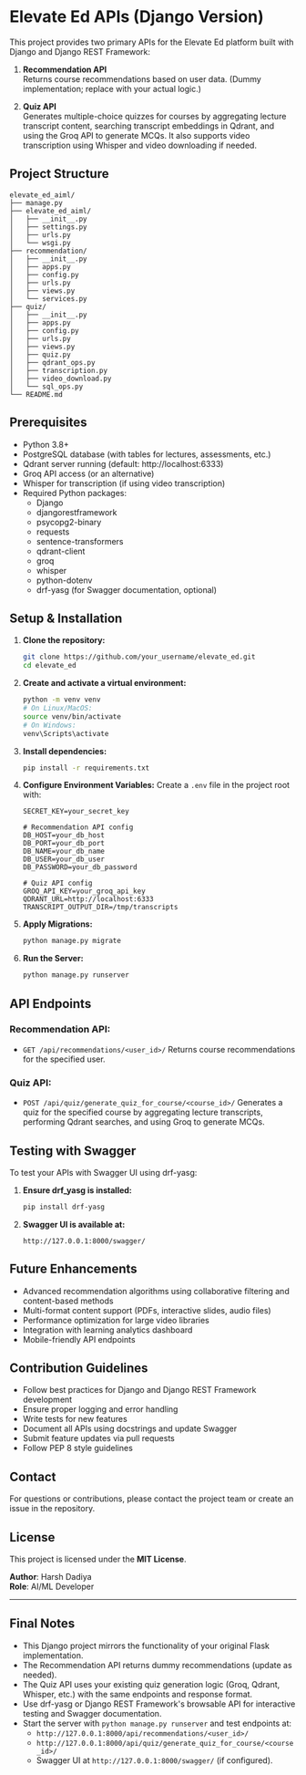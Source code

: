 # Elevate Ed APIs (Django Version)

This project provides two primary APIs for the Elevate Ed platform built with Django and Django REST Framework:

1. **Recommendation API**  
   Returns course recommendations based on user data. (Dummy implementation; replace with your actual logic.)

2. **Quiz API**  
   Generates multiple-choice quizzes for courses by aggregating lecture transcript content, searching transcript embeddings in Qdrant, and using the Groq API to generate MCQs. It also supports video transcription using Whisper and video downloading if needed.

## Project Structure

```
elevate_ed_aiml/
├── manage.py
├── elevate_ed_aiml/
│   ├── __init__.py
│   ├── settings.py
│   ├── urls.py
│   └── wsgi.py
├── recommendation/
│   ├── __init__.py
│   ├── apps.py
│   ├── config.py
│   ├── urls.py
│   ├── views.py
│   └── services.py
├── quiz/
│   ├── __init__.py
│   ├── apps.py
│   ├── config.py
│   ├── urls.py
│   ├── views.py
│   ├── quiz.py
│   ├── qdrant_ops.py
│   ├── transcription.py
│   ├── video_download.py
│   └── sql_ops.py
└── README.md
```

## Prerequisites

- Python 3.8+
- PostgreSQL database (with tables for lectures, assessments, etc.)
- Qdrant server running (default: http://localhost:6333)
- Groq API access (or an alternative)
- Whisper for transcription (if using video transcription)
- Required Python packages:
  - Django
  - djangorestframework
  - psycopg2-binary
  - requests
  - sentence-transformers
  - qdrant-client
  - groq
  - whisper
  - python-dotenv
  - drf-yasg (for Swagger documentation, optional)

## Setup & Installation

1. **Clone the repository:**
   ```bash
   git clone https://github.com/your_username/elevate_ed.git
   cd elevate_ed
   ```

2. **Create and activate a virtual environment:**
   ```bash
   python -m venv venv
   # On Linux/MacOS:
   source venv/bin/activate
   # On Windows:
   venv\Scripts\activate
   ```

3. **Install dependencies:**
   ```bash
   pip install -r requirements.txt
   ```

4. **Configure Environment Variables:** Create a `.env` file in the project root with:
   ```env
   SECRET_KEY=your_secret_key

   # Recommendation API config
   DB_HOST=your_db_host
   DB_PORT=your_db_port
   DB_NAME=your_db_name
   DB_USER=your_db_user
   DB_PASSWORD=your_db_password

   # Quiz API config
   GROQ_API_KEY=your_groq_api_key
   QDRANT_URL=http://localhost:6333
   TRANSCRIPT_OUTPUT_DIR=/tmp/transcripts
   ```

5. **Apply Migrations:**
   ```bash
   python manage.py migrate
   ```

6. **Run the Server:**
   ```bash
   python manage.py runserver
   ```

## API Endpoints

### Recommendation API:
- `GET /api/recommendations/<user_id>/`
  Returns course recommendations for the specified user.

### Quiz API:
- `POST /api/quiz/generate_quiz_for_course/<course_id>/`
  Generates a quiz for the specified course by aggregating lecture transcripts, performing Qdrant searches, and using Groq to generate MCQs.

## Testing with Swagger

To test your APIs with Swagger UI using drf-yasg:

1. **Ensure drf_yasg is installed:**
   ```bash
   pip install drf-yasg
   ```

2. **Swagger UI is available at:**
   ```
   http://127.0.0.1:8000/swagger/
   ```

## Future Enhancements

* Advanced recommendation algorithms using collaborative filtering and content-based methods
* Multi-format content support (PDFs, interactive slides, audio files)
* Performance optimization for large video libraries
* Integration with learning analytics dashboard
* Mobile-friendly API endpoints

## Contribution Guidelines

* Follow best practices for Django and Django REST Framework development
* Ensure proper logging and error handling
* Write tests for new features
* Document all APIs using docstrings and update Swagger
* Submit feature updates via pull requests
* Follow PEP 8 style guidelines

## Contact

For questions or contributions, please contact the project team or create an issue in the repository.

## License

This project is licensed under the **MIT License**.

**Author**: Harsh Dadiya  
**Role**: AI/ML Developer

---

## Final Notes

- This Django project mirrors the functionality of your original Flask implementation.
- The Recommendation API returns dummy recommendations (update as needed).
- The Quiz API uses your existing quiz generation logic (Groq, Qdrant, Whisper, etc.) with the same endpoints and response format.
- Use drf-yasg or Django REST Framework's browsable API for interactive testing and Swagger documentation.
- Start the server with `python manage.py runserver` and test endpoints at:
  - `http://127.0.0.1:8000/api/recommendations/<user_id>/`
  - `http://127.0.0.1:8000/api/quiz/generate_quiz_for_course/<course_id>/`
  - Swagger UI at `http://127.0.0.1:8000/swagger/` (if configured).